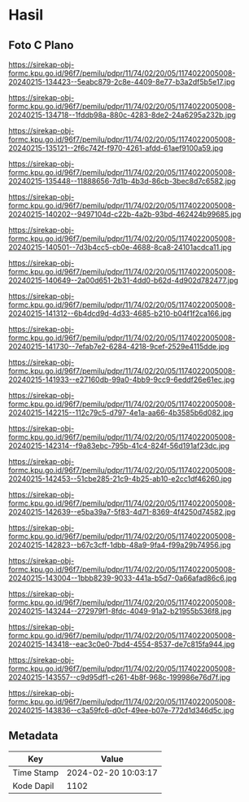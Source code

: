 # Hasil

## Foto C Plano

https://sirekap-obj-formc.kpu.go.id/96f7/pemilu/pdpr/11/74/02/20/05/1174022005008-20240215-134423--5eabc879-2c8e-4409-8e77-b3a2df5b5e17.jpg

https://sirekap-obj-formc.kpu.go.id/96f7/pemilu/pdpr/11/74/02/20/05/1174022005008-20240215-134718--1fddb98a-880c-4283-8de2-24a6295a232b.jpg

https://sirekap-obj-formc.kpu.go.id/96f7/pemilu/pdpr/11/74/02/20/05/1174022005008-20240215-135121--2f6c742f-f970-4261-afdd-61aef9100a59.jpg

https://sirekap-obj-formc.kpu.go.id/96f7/pemilu/pdpr/11/74/02/20/05/1174022005008-20240215-135448--11888656-7d1b-4b3d-86cb-3bec8d7c6582.jpg

https://sirekap-obj-formc.kpu.go.id/96f7/pemilu/pdpr/11/74/02/20/05/1174022005008-20240215-140202--9497104d-c22b-4a2b-93bd-462424b99685.jpg

https://sirekap-obj-formc.kpu.go.id/96f7/pemilu/pdpr/11/74/02/20/05/1174022005008-20240215-140501--7d3b4cc5-cb0e-4688-8ca8-24101acdca11.jpg

https://sirekap-obj-formc.kpu.go.id/96f7/pemilu/pdpr/11/74/02/20/05/1174022005008-20240215-140649--2a00d651-2b31-4dd0-b62d-4d902d782477.jpg

https://sirekap-obj-formc.kpu.go.id/96f7/pemilu/pdpr/11/74/02/20/05/1174022005008-20240215-141312--6b4dcd9d-4d33-4685-b210-b04f1f2ca166.jpg

https://sirekap-obj-formc.kpu.go.id/96f7/pemilu/pdpr/11/74/02/20/05/1174022005008-20240215-141730--7efab7e2-6284-4218-9cef-2529e4115dde.jpg

https://sirekap-obj-formc.kpu.go.id/96f7/pemilu/pdpr/11/74/02/20/05/1174022005008-20240215-141933--e27160db-99a0-4bb9-9cc9-6eddf26e61ec.jpg

https://sirekap-obj-formc.kpu.go.id/96f7/pemilu/pdpr/11/74/02/20/05/1174022005008-20240215-142215--112c79c5-d797-4e1a-aa66-4b3585b6d082.jpg

https://sirekap-obj-formc.kpu.go.id/96f7/pemilu/pdpr/11/74/02/20/05/1174022005008-20240215-142314--f9a83ebc-795b-41c4-824f-56d191af23dc.jpg

https://sirekap-obj-formc.kpu.go.id/96f7/pemilu/pdpr/11/74/02/20/05/1174022005008-20240215-142453--51cbe285-21c9-4b25-ab10-e2cc1df46260.jpg

https://sirekap-obj-formc.kpu.go.id/96f7/pemilu/pdpr/11/74/02/20/05/1174022005008-20240215-142639--e5ba39a7-5f83-4d71-8369-4f4250d74582.jpg

https://sirekap-obj-formc.kpu.go.id/96f7/pemilu/pdpr/11/74/02/20/05/1174022005008-20240215-142823--b67c3cff-1dbb-48a9-9fa4-f99a29b74956.jpg

https://sirekap-obj-formc.kpu.go.id/96f7/pemilu/pdpr/11/74/02/20/05/1174022005008-20240215-143004--1bbb8239-9033-441a-b5d7-0a66afad86c6.jpg

https://sirekap-obj-formc.kpu.go.id/96f7/pemilu/pdpr/11/74/02/20/05/1174022005008-20240215-143244--272979f1-8fdc-4049-91a2-b21955b536f8.jpg

https://sirekap-obj-formc.kpu.go.id/96f7/pemilu/pdpr/11/74/02/20/05/1174022005008-20240215-143418--eac3c0e0-7bd4-4554-8537-de7c815fa944.jpg

https://sirekap-obj-formc.kpu.go.id/96f7/pemilu/pdpr/11/74/02/20/05/1174022005008-20240215-143557--c9d95df1-c261-4b8f-968c-199986e76d7f.jpg

https://sirekap-obj-formc.kpu.go.id/96f7/pemilu/pdpr/11/74/02/20/05/1174022005008-20240215-143836--c3a59fc6-d0cf-49ee-b07e-772d1d346d5c.jpg


## Metadata

| Key        | Value               |
| ---------- | ------------------- |
| Time Stamp | 2024-02-20 10:03:17 |
| Kode Dapil | 1102                |



